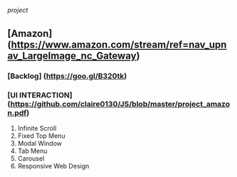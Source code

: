 ###### project

## [Amazon] (https://www.amazon.com/stream/ref=nav_upnav_LargeImage_nc_Gateway)

### [Backlog] (https://goo.gl/B320tk)

### [UI INTERACTION] (https://github.com/claire0130/JS/blob/master/project_amazon.pdf)
1. Infinite Scroll <br>
2. Fixed Top Menu <br>
3. Modal Window <br>
4. Tab Menu <br>
5. Carousel <br>
6. Responsive Web Design <br>
